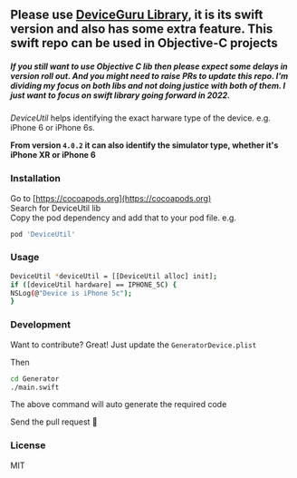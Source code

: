 

## Please use [DeviceGuru Library](https://github.com/InderKumarRathore/DeviceGuru), it is its swift version and also has some extra feature. This swift repo can be used in Objective-C projects



##### If you still want to use Objective C lib then please expect some delays in version roll out. And you might need to raise PRs to update this repo. I'm dividing my focus on both libs and not doing justice with both of them. I just want to focus on swift library going forward in 2022.

*DeviceUtil* helps identifying the exact harware type of the device. e.g. iPhone 6 or iPhone 6s.


**From version `4.0.2` it can also identify the simulator type, whether it's iPhone XR or iPhone 6**


### Installation

Go to [https://cocoapods.org](https://cocoapods.org) <br>
Search for DeviceUtil lib <br>
Copy the pod dependency and add that to your pod file. e.g.

```sh
pod 'DeviceUtil'
```

### Usage
```sh
DeviceUtil *deviceUtil = [[DeviceUtil alloc] init];
if ([deviceUtil hardware] == IPHONE_5C) {
NSLog(@"Device is iPhone 5c");
}
```



### Development

Want to contribute? Great!
Just update the `GeneratorDevice.plist`

Then
```sh
cd Generator
./main.swift
```
The above command will auto generate the required code

Send the pull request 🚀


### License
MIT



